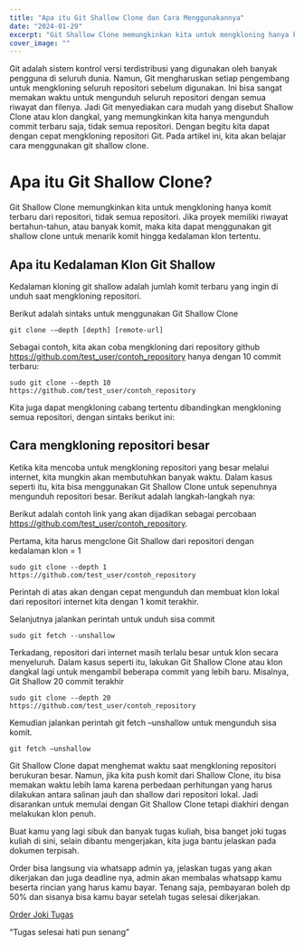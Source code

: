 ```yaml
---
title: "Apa itu Git Shallow Clone dan Cara Menggunakannya"
date: "2024-01-29"
excerpt: "Git Shallow Clone memungkinkan kita untuk mengkloning hanya komit terbaru dari repositori"
cover_image: ""
---
```


Git adalah sistem kontrol versi terdistribusi yang digunakan oleh banyak pengguna di seluruh dunia. Namun, Git mengharuskan setiap pengembang untuk mengkloning seluruh repositori sebelum digunakan. Ini bisa sangat memakan waktu untuk mengunduh seluruh repositori dengan semua riwayat dan filenya. Jadi Git menyediakan cara mudah yang disebut Shallow Clone atau klon dangkal, yang memungkinkan kita hanya mengunduh commit terbaru saja, tidak semua repositori. Dengan begitu kita dapat dengan cepat mengkloning repositori Git. Pada artikel ini, kita akan belajar cara menggunakan git shallow clone.

# Apa itu Git Shallow Clone?

Git Shallow Clone memungkinkan kita untuk mengkloning hanya komit terbaru dari repositori, tidak semua repositori. Jika proyek memiliki riwayat bertahun-tahun, atau banyak komit, maka kita dapat menggunakan git shallow clone untuk menarik komit hingga kedalaman klon tertentu.

## Apa itu Kedalaman Klon Git Shallow

Kedalaman kloning git shallow adalah jumlah komit terbaru yang ingin di unduh saat mengkloning repositori.

Berikut adalah sintaks untuk menggunakan Git Shallow Clone

```git clone -–depth [depth] [remote-url]```

Sebagai contoh, kita akan coba mengkloning dari repository github https://github.com/test_user/contoh_repository hanya dengan 10 commit terbaru:

```sudo git clone --depth 10 https://github.com/test_user/contoh_repository```

Kita juga dapat mengkloning cabang tertentu dibandingkan mengkloning semua repositori, dengan sintaks berikut ini:

## Cara mengkloning repositori besar

Ketika kita mencoba untuk mengkloning repositori yang besar melalui internet, kita mungkin akan membutuhkan banyak waktu. Dalam kasus seperti itu, kita bisa menggunakan Git Shallow Clone untuk sepenuhnya mengunduh repositori besar. Berikut adalah langkah-langkah nya:

Berikut adalah contoh link yang akan dijadikan sebagai percobaan https://github.com/test_user/contoh_repository.

Pertama, kita harus mengclone Git Shallow dari repositori dengan kedalaman klon = 1

```sudo git clone --depth 1 https://github.com/test_user/contoh_repository```

Perintah di atas akan dengan cepat mengunduh dan membuat klon lokal dari repositori internet kita dengan 1 komit terakhir.

Selanjutnya jalankan perintah untuk unduh sisa commit


```sudo git fetch --unshallow```

Terkadang, repositori dari internet masih terlalu besar untuk klon secara menyeluruh. Dalam kasus seperti itu, lakukan Git Shallow Clone atau klon dangkal lagi untuk mengambil beberapa commit yang lebih baru. Misalnya, Git Shallow 20 commit terakhir

```sudo git clone --depth 20 https://github.com/test_user/contoh_repository```

Kemudian jalankan perintah git fetch –unshallow untuk mengunduh sisa komit.

```git fetch –unshallow```

Git Shallow Clone dapat menghemat waktu saat mengkloning repositori berukuran besar. Namun, jika kita push komit dari Shallow Clone, itu bisa memakan waktu lebih lama karena perbedaan perhitungan yang harus dilakukan antara salinan jauh dan shallow dari repositori lokal. Jadi disarankan untuk memulai dengan Git Shallow Clone tetapi diakhiri dengan melakukan klon penuh.

Buat kamu yang lagi sibuk dan banyak tugas kuliah, bisa banget joki tugas kuliah di sini, selain dibantu mengerjakan, kita juga bantu jelaskan pada dokumen terpisah.

Order bisa langsung via whatsapp admin ya, jelaskan tugas yang akan dikerjakan dan juga deadline nya, admin akan membalas whatsapp kamu beserta rincian yang harus kamu bayar. Tenang saja, pembayaran boleh dp 50% dan sisanya bisa kamu bayar setelah tugas selesai dikerjakan.

[Order Joki Tugas](https://stacktugas.id/)

“Tugas selesai hati pun senang”